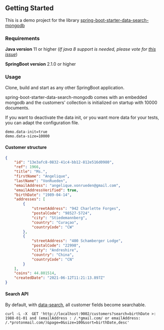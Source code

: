 ## Getting Started

This is a demo project for the library [spring-boot-starter-data-search-mongodb](https://github.com/commerce-io/spring-boot-starter-data-search)

### Requirements
**Java version** 11 or higher (_If java 8 support is needed, please vote for [this issue](https://github.com/commerce-io/spring-boot-starter-data-search/issues/3)_)

**SpringBoot version** 2.1.0 or higher

### Usage
Clone, build and start as any other SpringBoot application.

spring-boot-starter-data-search-mongodb comes with an embedded mongodb and the customers' collection is initialized 
on startup with 10000 documents. 

If you want to deactivate the data init, or you want more data for your tests, 
you can adapt the configuration file.

```properties
demo.data-init=true
demo.data-size=10000
```

#### Customer structure
```json
{
    "id": "13e3afc8-0832-41c4-bb12-812e516d0980",
    "ref": 1966,
    "title": "Ms.",
    "firstName": "Angelique",
    "lastName": "VonRueden",
    "emailAddress": "angelique.vonrueden@gmail.com",
    "emailAddressVerified": true,
    "birthDate": "1989-04-14",
    "addresses": [
        {
            "streetAddress": "942 Charlette Forges",
            "postalCode": "98527-5724",
            "city": "Stiedemannberg",
            "country": "Curaçao",
            "countryCode": "CW"
        },
        {
            "streetAddress": "400 Schamberger Lodge",
            "postalCode": "22998",
            "city": "Andreshire",
            "country": "China",
            "countryCode": "CN"
        }
    ],
    "coins": 44.801514,
    "createdDate": "2021-06-12T11:21:13.897Z"
}
```

#### Search API

By default, with  [data-search](https://github.com/commerce-io/spring-boot-starter-data-search), all customer fields become searchable. 
```cURL
curl -L -X  GET 'http://localhost:9002/customers?search=birthDate >: 1988-01-01 and (emailAddress : /.*gmail.com/ or emailAddress: /.*protonmail.com/)&page=0&size=100&sort=birthDate,desc'
```